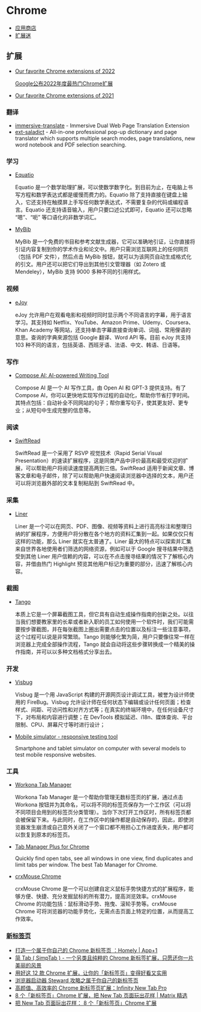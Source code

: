 # Chrome

- [应用商店](https://chrome.google.com/webstore)
- [扩展迷](https://extfans.com/)

## 扩展

- [Our favorite Chrome extensions of 2022](https://blog.google/products/chrome/our-favorite-chrome-extensions-of-2022/)

    [Google公布2022年度最热门Chrome扩展](https://mp.weixin.qq.com/s/qi5m6zFAUqcwhjQ6a9RX6g?utm_source=pocket_reader)

- [Our favorite Chrome extensions of 2021](https://blog.google/products/chrome/our-favorite-chrome-extensions-2021/)

### 翻译

- [immersive-translate](https://github.com/immersive-translate/immersive-translate) - Immersive Dual Web Page Translation Extension
- [ext-saladict](https://github.com/crimx/ext-saladict) - All-in-one professional pop-up dictionary and page translator which supports multiple search modes, page translations, new word notebook and PDF selection searching.

### 学习

- [Equatio](https://chrome.google.com/webstore/detail/equatio-math-made-digital/hjngolefdpdnooamgdldlkjgmdcmcjnc)

    Equatio 是一个数学助理扩展，可以使数学数字化。到目前为止，在电脑上书写方程和数学表达式都是缓慢而费力的。Equatio 除了支持直接在键盘上输入，它还支持在触摸屏上手写任何数学表达式，不需要复杂的代码或编程语言。Equatio 还支持语音输入，用户只要口述公式即可，Equatio 还可以忽略 “嗯”、“呃” 等口语化的非数学词汇。

- [MyBib](https://chrome.google.com/webstore/detail/mybib-free-citation-gener/phidhnmbkbkbkbknhldmpmnacgicphkf)

    MyBib 是一个免费的书目和参考文献生成器，它可以准确地引证，让你直接将引证内容复制到你的学术作业和论文中。用户只需浏览互联网上的任何网页（包括 PDF 文件），然后点击 MyBib 按钮，就可以为该网页自动生成格式化的引文。用户还可以把它们导出到其他引文管理器（如 Zotero 或 Mendeley），MyBib 支持 9000 多种不同的引用样式。

### 视频

- [eJoy](https://chrome.google.com/webstore/detail/ejoy-english-learn-with-m/amfojhdiedpdnlijjbhjnhokbnohfdfb)

    eJoy 允许用户在观看电影和视频时同时显示两个不同语言的字幕，用于语言学习。其支持如 Netflix、YouTube、Amazon Prime、Udemy、Coursera、Khan Academy 等网站，还支持单击字幕直接查询单词、词组、常用俚语的意思。查询的字典來源包括 Google 翻译、Word API 等。目前 eJoy 共支持 103 种不同的语言，包括英语、西班牙语、法语、中文、韩语、日语等。

### 写作

- [Compose AI: AI-powered Writing Tool](https://chrome.google.com/webstore/detail/compose-ai-ai-powered-wri/ddlbpiadoechcolndfeaonajmngmhblj)

    Compose AI 是一个 AI 写作工具，由 Open AI 和 GPT-3 提供支持。有了 Compose AI，你可以更快地实现写作过程的自动化，帮助你节省打字时间。其特点包括：自动补全不同网站的句子；帮你重写句子，使其更友好、更专业；从短句中生成完整的信息等。

### 阅读

- [SwiftRead](https://chrome.google.com/webstore/detail/swiftread-read-faster-lea/ipikiaejjblmdopojhpejjmbedhlibno)

    SwiftRead 是一个采用了 RSVP 视觉技术（Rapid Serial Visual Presentation）的速读扩展程序，这是同类产品中评价最高和最受欢迎的扩展，可以帮助用户将阅读速度提高两到三倍。SwiftRead 适用于新闻文章、博客文章和电子邮件，除了可以帮助用户快速阅读浏览器中选择的文本，用户还可以将浏览器外部的文本复制粘贴到 SwiftRead 中。

### 采集

- [Liner](https://chrome.google.com/webstore/detail/liner-highlight-and-searc/bmhcbmnbenmcecpmpepghooflbehcack)

    Liner 是一个可以在网页、PDF、图像、视频等资料上进行高亮标注和整理归纳的扩展程序，方便用户将分散在各个地方的资料汇集到一起。如果仅仅只有这样的功能，那么 Liner 就实在太普通了。Liner 最大的特点可以探索并汇集来自世界各地使用者们筛选的网络资源，例如可以于 Google 搜寻结果中筛选受到其他 Liner 用户信赖的内容，可以在不点击搜寻结果的情况下了解核心内容，并借由热门 Highlight 预览其他用户标记为重要的部分，迅速了解核心内容。

### 截图

- [Tango](https://chrome.google.com/webstore/detail/tango-screenshots-trainin/lggdbpblkekjjbobadliahffoaobaknh)


    本质上它是一个屏幕截图工具，但它具有自动生成操作指南的创新之处。以往当我们想要教家里的长辈或者新入职的员工如何使用一个软件时，我们可能需要按步骤截图，并在每张截图上圈出需要点击的位置以及标注一些注意事项，这个过程可以说是非常繁琐。Tango 则能够化繁为简，用户只要像往常一样在浏览器上完成全部操作流程，Tango 就会自动将这些步骤转换成一个精美的操作指南，并可以以多种文档格式分享出去。

### 开发

- [Visbug](https://chrome.google.com/webstore/detail/visbug/cdockenadnadldjbbgcallicgledbeoc)

    Visbug 是一个用 JavaScript 构建的开源网页设计调试工具，被誉为设计师使用的 FireBug。Visbug 允许设计师在任何状态下编辑或设计任何页面；检查样式、间距、可访问性和对齐方式等；在真实的终端环境中，在任何设备尺寸下，对布局和内容进行调整；在 DevTools 模拟延迟、i18n、媒体查询、平台限制、CPU、屏幕尺寸等时进行设计；

- [Mobile simulator - responsive testing tool](https://chrome.google.com/webstore/detail/mobile-simulator-responsi/ckejmhbmlajgoklhgbapkiccekfoccmk?utm_source=chrome-ntp-icon)

    Smartphone and tablet simulator on computer with several models to test mobile responsive websites.

### 工具

- [Workona Tab Manager](https://chrome.google.com/webstore/detail/workona-tab-manager/ailcmbgekjpnablpdkmaaccecekgdhlh)

    Workona Tab Manager 是一个帮助你管理无数标签页的扩展，通过点击 Workona 按钮并为其命名，可以将不同的标签页保存为一个工作区（可以将不同项目会用到的标签页分类管理）。当你下次打开工作区时，所有标签页都会被保留下来。与此同时，在工作区中的操作都是自动保存的，因此，即使浏览器发生崩溃或自己意外关闭了一个窗口都不用担心工作进度丢失，用户都可以恢复到原本的标签页。
    
- [Tab Manager Plus for Chrome](https://chrome.google.com/webstore/detail/tab-manager-plus-for-chro/cnkdjjdmfiffagllbiiilooaoofcoeff)

    Quickly find open tabs, see all windows in one view, find duplicates and limit tabs per window. The best Tab Manager for Chrome.

- [crxMouse Chrome](https://chrome.google.com/webstore/detail/crxmouse-chrome-gestures/jlgkpaicikihijadgifklkbpdajbkhjo)

    crxMouse Chrome 是一个可以创建自定义鼠标手势快捷方式的扩展程序，能够方便、快捷、充分发掘鼠标的所有潜力，提高浏览效率。crxMouse Chrome 的功能包括：鼠标滑动手势、拖曳、滚轮手势等。crxMouse Chrome 可将浏览器的功能手势化，无需点击页面上特定的位置，从而提高工作效率。

### [新标签页](https://chrome.google.com/webstore/category/collection/customize_your_new_tab_page)

- [打造一个属于你自己的 Chrome 新标签页 ：Homely | App+1](https://sspai.com/post/45796)
- [简 Tab ( SimpTab ) - 一个另类且纯粹的 Chrome 新标签扩展，只愿还你一片美丽的风景](https://sspai.com/post/47510)
- [用好这 12 款 Chrome 扩展，让你的「新标签页」变得好看又实用](https://sspai.com/post/41439)
- [浏览器启动器 Steward 攻略之属于你自己的新标签页](https://sspai.com/post/42273)
- [高颜值、高效率的 Chrome 新标签页扩展：Infinity New Tab Pro](https://sspai.com/post/42282)
- [8 个「新标签页」Chrome 扩展，把 New Tab 页面玩出花样 | Matrix 精选](https://sspai.com/post/34191)
- [把 New Tab 页面玩出花样： 8 个「新标签页」Chrome 扩展](https://sspai.com/post/34084)
